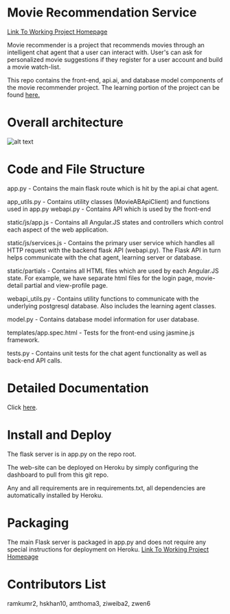 # Movie Recommendation Service
<a href="https://movie-recommendation-service.herokuapp.com/"> Link To Working Project Homepage </a>

Movie recommender is a project that recommends movies through an intelligent chat agent that a user can interact with. User's can ask for personalized movie suggestions if they register for a user account and build a movie watch-list. 

This repo contains the front-end, api.ai, and database model components of the movie recommender project. The learning portion of the project can be found <a href="https://github.com/Slash0BZ/movie_recommender">here.</a>

# Overall architecture

![alt text](http://imgur.com/YfZeexN.png)

# Code and File Structure

app.py - Contains the main flask route which is hit by the api.ai chat agent.

app_utils.py - Contains utility classes (MovieABApiClient) and functions used in app.py webapi.py - Contains API which is used by the front-end 

static/js/app.js - Contains all Angular.JS states and controllers which control each aspect of the web application.  

static/js/services.js - Contains the primary user service which handles all HTTP request with the backend flask API (webapi.py). The Flask API in turn helps communicate with the chat agent, learning server or database. 

static/partials - Contains all HTML files which are used by each Angular.JS state. For example, we have separate html files for the login page, movie-detail partial and view-profile page. 

webapi_utils.py - Contains utility functions to communicate with the underlying postgresql database. Also includes the learning agent classes.

model.py - Contains database model information for user database.

templates/app.spec.html - Tests for the front-end using jasmine.js framework.

tests.py - Contains unit tests for the chat agent functionality as well as back-end API calls.

# Detailed Documentation

Click <a href="https://docs.google.com/document/d/1zR0i8IYlvWiY05bJxtEwA6mh7qu2QsVhHCduVYH3JLA/edit?usp=sharing"> here</a>.

# Install and Deploy

The flask server is in app.py on the repo root. 

The web-site can be deployed on Heroku by simply configuring the dashboard to pull from this git repo. 

Any and all requirements are in requirements.txt, all dependencies are automatically installed by Heroku.

# Packaging

The main Flask server is packaged in app.py and does not require any special instructions for deployment on Heroku.
<a href="https://movie-recommendation-service.herokuapp.com/"> Link To Working Project Homepage </a>


# Contributors List

ramkumr2, hskhan10, amthoma3, ziweiba2, zwen6
